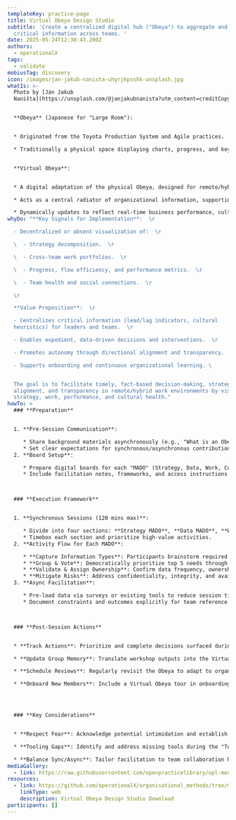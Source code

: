 ```yaml
---
templateKey: practice-page
title: Virtual Obeya Design Studio
subtitle: 'Create a centralized digital hub ("Obeya") to aggregate and radiate
  critical information across teams. '
date: 2025-05-24T12:38:43.200Z
authors:
  - operationalX
tags:
  - validate
mobiusTag: discovery
icon: /images/jan-jakub-nanista-uhyrjkpsshk-unsplash.jpg
whatIs: >-
  Photo by [Ján Jakub
  Naništa](https://unsplash.com/@janjakubnanista?utm_content=creditCopyText&utm_medium=referral&utm_source=unsplash)


  **Obeya** (Japanese for "Large Room"):  


  * Originated from the Toyota Production System and Agile practices.  

  * Traditionally a physical space displaying charts, progress, and key metrics for visibility and accountability.  


  **Virtual Obeya**:  


  * A digital adaptation of the physical Obeya, designed for remote/hybrid teams.  

  * Acts as a central radiator of organizational information, supporting multiple perspectives (strategy, data, work, culture).  

  * Dynamically updates to reflect real-time business performance, cultural metrics, and strategic alignment.
whyDo: "**Key Signals for Implementation**:  \r

  - Decentralized or absent visualization of:  \r

  \  - Strategy decomposition.  \r

  \  - Cross-team work portfolios.  \r

  \  - Progress, flow efficiency, and performance metrics.  \r

  \  - Team health and social connections.  \r

  \r

  **Value Proposition**:  \r

  - Centralizes critical information (lead/lag indicators, cultural
  heuristics) for leaders and teams.  \r

  - Enables expedient, data-driven decisions and interventions.  \r

  - Promotes autonomy through directional alignment and transparency.  \r

  - Supports onboarding and continuous organizational learning. \ 


  The goal is to facilitate timely, fact-based decision-making, strategic
  alignment, and transparency in remote/hybrid work environments by visualizing
  strategy, work, performance, and cultural health."
howTo: >
  ### **Preparation**


  1. **Pre-Session Communication**:  

     * Share background materials asynchronously (e.g., "What is an Obeya?").  
     * Set clear expectations for synchronous/asynchronous contributions.  
  2. **Board Setup**:  

     * Prepare digital boards for each "MADO" (Strategy, Data, Work, Culture).  
     * Include facilitation notes, frameworks, and access instructions.  



  ### **Execution Framework**


  1. **Synchronous Sessions (120 mins max)**:  

     * Divide into four sections: **Strategy MADO**, **Data MADO**, **Work MADO**, **Culture MADO**.  
     * Timebox each section and prioritize high-value activities.  
  2. **Activity Flow for Each MADO**:  

     * **Capture Information Types**: Participants brainstorm required metrics (e.g., OKRs, risk dashboards).  
     * **Group & Vote**: Democratically prioritize top 5 needs through voting.  
     * **Validate & Assign Ownership**: Confirm data frequency, ownership, and tooling gaps.  
     * **Mitigate Risks**: Address confidentiality, integrity, and availability risks.  
  3. **Async Facilitation**:  

     * Pre-load data via surveys or existing tools to reduce session time.  
     * Document constraints and outcomes explicitly for team reference.  



  ### **Post-Session Actions**


  * **Track Actions**: Prioritize and complete decisions surfaced during sessions.  

  * **Update Group Memory**: Translate workshop outputs into the Virtual Obeya tool.  

  * **Schedule Reviews**: Regularly revisit the Obeya to adapt to organizational changes.  

  * **Onboard New Members**: Include a Virtual Obeya tour in onboarding processes.  




  ### **Key Considerations**


  * **Respect Fear**: Acknowledge potential intimidation and establish boundaries.  

  * **Tooling Gaps**: Identify and address missing tools during the "Tooling Gaps" activity.  

  * **Balance Sync/Async**: Tailor facilitation to team collaboration habits.
mediaGallery:
  - link: https://raw.githubusercontent.com/openpracticelibrary/opl-media/refs/heads/master/images/OPL_VirtualObeya.png
resources:
  - link: https://github.com/operationalX/organisational_methods/tree/main/Virtual%20Obeya
    linkType: web
    description: Virtual Obeya Design Studio Download
participants: []
---
```

